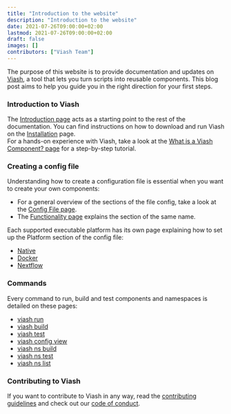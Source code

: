 ```yaml
---
title: "Introduction to the website"
description: "Introduction to the website"
date: 2021-07-26T09:00:00+02:00
lastmod: 2021-07-26T09:00:00+02:00
draft: false
images: []
contributors: ["Viash Team"]
---
```


The purpose of this website is to provide documentation and updates on [Viash](https://github.com/viash-io/viash), a tool that lets you turn scripts into reusable components.
This blog post aims to help you guide you in the right direction for your first steps.

### Introduction to Viash

The [Introduction page](/docs/getting_started/introduction/) acts as a starting point to the rest of the documentation. You can find instructions on how to download and run Viash on the [Installation](/docs/getting_started/installation/) page.  
For a hands-on experience with Viash, take a look at the [What is a Viash Component? page](/docs/getting_started/what_is_a_viash_component/) for a step-by-step tutorial.

### Creating a config file

Understanding how to create a configuration file is essential when you want to create your own components:

- For a general overview of the sections of the file config, take a look at the [Config File page](/docs/getting_started/what_is_a_viash_component/).
- The [Functionality page](/docs/reference_config/functionality/) explains the section of the same name.

Each supported executable platform has its own page explaining how to set up the Platform section of the config file:

- [Native](/docs/reference_config/platform-native/)
- [Docker](/docs/reference_config/platform-docker/)
- [Nextflow](/docs/reference_config/platform-nextflow/)

### Commands

Every command to run, build and test components and namespaces is detailed on these pages:

- [viash run](/docs/reference_commands/run/)
- [viash build](/docs/reference_commands/build/)
- [viash test](/docs/reference_commands/test/)
- [viash config view](/docs/reference_commands/config-view/)
- [viash ns build](/docs/reference_commands/ns-build/)
- [viash ns test](/docs/reference_commands/ns-test/)
- [viash ns list](/docs/reference_commands/ns-list/)

### Contributing to Viash

If you want to contribute to Viash in any way, read the [contributing guidelines](/docs/contributing/guidelines/) and check out our [code of conduct](/docs/contributing/conduct/).